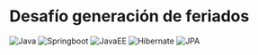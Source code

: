 # Desafío generación de feriados
<img alt="Java" src="https://img.shields.io/badge/Java-11-brightorange"/>  <img alt="Springboot" src="https://img.shields.io/badge/Springboot-2.7.3-brightgreen"/> <img alt="JavaEE" src="https://img.shields.io/badge/JavaEE-8.0-blue"/> <img alt="Hibernate" src="https://img.shields.io/badge/Hibernate-5.3.13-blue"/>
<img alt="JPA" src="https://img.shields.io/badge/JPA-2.1-blue"/>
